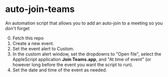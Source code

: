 # auto-join-teams
An automation script that allows you to add an auto-join to a meeting so you don't forget

0. Fetch this repo
1. Create a new event.
2. Set the event alert to Custom.
3. In the custom alert window, set the dropdowns to "Open file", select the AppleScript application **Join Teams.app**, and "At time of event" (or however long before the event you want the script to run).
4. Set the date and time of the event as needed.
